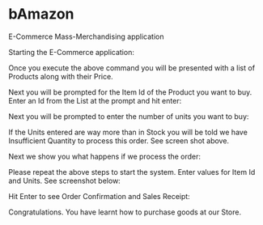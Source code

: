 # bAmazon
E-Commerce Mass-Merchandising application

Starting the E-Commerce application:



Once you execute the above command you will be presented with a list of Products along with their Price.



Next you will be prompted for the Item Id of the Product you want to buy. Enter an Id from the List at the prompt and hit enter:


Next you will be prompted to enter the number of units you want to buy:


If the Units entered are way more than in Stock you will be told we have Insufficient Quantity to process this order. See screen shot above.

Next we show you what happens if we process the order:

Please repeat the above steps to start the system. Enter values for Item Id and Units. See screenshot below:


Hit Enter to see Order Confirmation and Sales Receipt:


Congratulations. You have learnt how to purchase goods at our Store.



